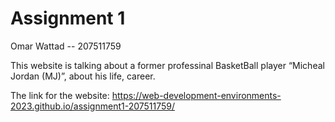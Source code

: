 # Assignment 1
Omar Wattad -- 207511759

This website is talking about a former professinal BasketBall player “Micheal Jordan (MJ)”, about his life, career.

The link for the website: https://web-development-environments-2023.github.io/assignment1-207511759/
